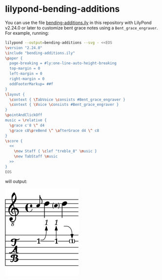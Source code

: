 # lilypond-bending-additions

You can use the file [bending-additions.ily](bending-additions.ily) in this repository with LilyPond v2.24.0 or later to customize bent grace notes using a `Bent_grace_engraver`. For example, running:

```sh
lilypond --output=bending-additions --svg - <<EOS
\version "2.24.0"
\include "bending-additions.ily"
\paper {
  page-breaking = #ly:one-line-auto-height-breaking
  top-margin = 0
  left-margin = 0
  right-margin = 0
  oddFooterMarkup= ##f
}
\layout {
  \context { \TabVoice \consists #Bent_grace_engraver }
  \context { \Voice \consists #Bent_grace_engraver }
}
\pointAndClickOff
music = \relative {
  \grace c'8 \^ d4
  \grace c8\preBend \^ \afterGrace d4 \^ c8
}
\score {
  <<
    \new Staff { \clef "treble_8" \music }
    \new TabStaff \music
  >>
}
EOS
```

will output:

<img src="bending-additions.svg">
